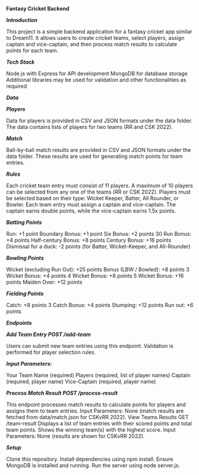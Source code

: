 **Fantasy Cricket Backend**

***Introduction***

This project is a simple backend application for a fantasy cricket app similar to Dream11. It allows users to create cricket teams, select players, assign captain and vice-captain, and then process match results to calculate points for each team.

***Tech Stack***

Node.js with Express for API development
MongoDB for database storage
Additional libraries may be used for validation and other functionalities as required

***Data***

***Players*** 

Data for players is provided in CSV and JSON formats under the data folder.
The data contains lists of players for two teams (RR and CSK 2022).

***Match***

Ball-by-ball match results are provided in CSV and JSON formats under the data folder.
These results are used for generating match points for team entries.

***Rules***

Each cricket team entry must consist of 11 players.
A maximum of 10 players can be selected from any one of the teams (RR or CSK 2022).
Players must be selected based on their type: Wicket Keeper, Batter, All Rounder, or Bowler.
Each team entry must assign a captain and vice-captain.
The captain earns double points, while the vice-captain earns 1.5x points.

***Batting Points***

Run: +1 point
Boundary Bonus: +1 point
Six Bonus: +2 points
30 Run Bonus: +4 points
Half-century Bonus: +8 points
Century Bonus: +16 points
Dismissal for a duck: -2 points (for Batter, Wicket-Keeper, and All-Rounder)

***Bowling Points***

Wicket (excluding Run Out): +25 points
Bonus (LBW / Bowled): +8 points
3 Wicket Bonus: +4 points
4 Wicket Bonus: +8 points
5 Wicket Bonus: +16 points
Maiden Over: +12 points

***Fielding Points***

Catch: +8 points
3 Catch Bonus: +4 points
Stumping: +12 points
Run out: +6 points

***Endpoints***


***Add Team Entry POST /add-team***

Users can submit new team entries using this endpoint.
Validation is performed for player selection rules.

***Input Parameters:***

Your Team Name (required)
Players (required, list of player names)
Captain (required, player name)
Vice-Captain (required, player name)

***Process Match Result POST /process-result***

This endpoint processes match results to calculate points for players and assigns them to team entries.
Input Parameters: None (match results are fetched from data/match.json for CSKvRR 2022).
View Teams Results GET /team-result
Displays a list of team entries with their scored points and total team points.
Shows the winning team(s) with the highest score.
Input Parameters: None (results are shown for CSKvRR 2022).

***Setup***

Clone this repository.
Install dependencies using npm install.
Ensure MongoDB is installed and running.
Run the server using node server.js.
